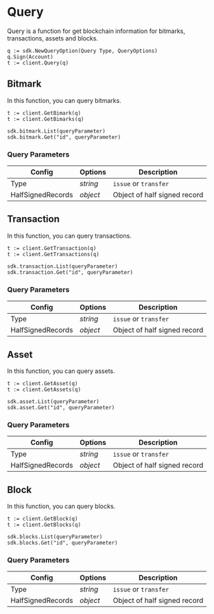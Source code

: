 # Query

Query is a function for get blockchain information for bitmarks, transactions, assets and blocks.

```go--v1
q := sdk.NewQueryOption(Query Type, QueryOptions)
q.Sign(Account)
t := client.Query(q)
```

## Bitmark

In this function, you can query bitmarks.

```go--v1
t := client.GetBimark(q)
t := client.GetBimarks(q)
```

```go--v2
sdk.bitmark.List(queryParameter)
sdk.bitmark.Get("id", queryParameter)
```

### Query Parameters

Config     | Options       | Description
--------- | -----------   | -----------
Type      | _string_      | `issue` or `transfer`
HalfSignedRecords   | _object_ | Object of half signed record


## Transaction

In this function, you can query transactions.

```go--v1
t := client.GetTransaction(q)
t := client.GetTransactions(q)
```

```go--v2
sdk.transaction.List(queryParameter)
sdk.transaction.Get("id", queryParameter)
```


### Query Parameters

Config     | Options       | Description
--------- | -----------   | -----------
Type      | _string_      | `issue` or `transfer`
HalfSignedRecords   | _object_ | Object of half signed record


## Asset

In this function, you can query assets.

```go--v1
t := client.GetAsset(q)
t := client.GetAssets(q)
```

```go--v2
sdk.asset.List(queryParameter)
sdk.asset.Get("id", queryParameter)
```

### Query Parameters

Config     | Options       | Description
--------- | -----------   | -----------
Type      | _string_      | `issue` or `transfer`
HalfSignedRecords   | _object_ | Object of half signed record

## Block

In this function, you can query blocks.

```go--v1
t := client.GetBlock(q)
t := client.GetBlocks(q)
```

```go--v2
sdk.blocks.List(queryParameter)
sdk.blocks.Get("id", queryParameter)
```

### Query Parameters

Config     | Options       | Description
--------- | -----------   | -----------
Type      | _string_      | `issue` or `transfer`
HalfSignedRecords   | _object_ | Object of half signed record


